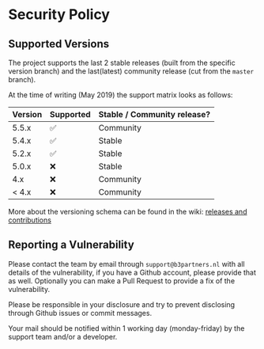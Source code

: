 # Security Policy

## Supported Versions

The project supports the last 2 stable releases (built from the specific version branch) and 
the last(latest) community release (cut from the `master` branch).

At the time of writing (May 2019) the support matrix looks as follows:

| Version | Supported          | Stable / Community release? |
| ------- | ------------------ | --------------------------- |
| 5.5.x   | :white_check_mark: | Community                   |
| 5.4.x   | :white_check_mark: | Stable                      |
| 5.2.x   | :white_check_mark: | Stable                      |
| 5.0.x   | :x:                | Stable                      |
| 4.x     | :x:                | Community                   |
| < 4.x   | :x:                | Community                   |

More about the versioning schema can be found in the wiki: [releases and contributions](https://github.com/flamingo-geocms/flamingo/wiki/releasesAndContributions)

## Reporting a Vulnerability

Please contact the team by email through `support@b3partners.nl` with all details 
of the vulnerability, if you have a Github account, please provide that as well. 
Optionally you can make a Pull Request to provide a fix of the vulnerability. 

Please be responsible in your disclosure and try to prevent disclosing 
through Github issues or commit messages.

Your mail should be notified within 1 working day (monday-friday) by the 
support team and/or a developer.
